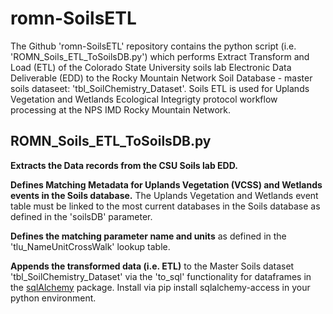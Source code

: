 # romn-SoilsETL

The Github 'romn-SoilsETL' repository contains the python script (i.e. 'ROMN_Soils_ETL_ToSoilsDB.py') which performs Extract Transform and Load (ETL) of the Colorado State University soils lab Electronic Data Deliverable (EDD) 
to the Rocky Mountain Network Soil Database - master soils dataseet: 'tbl_SoilChemistry_Dataset'. Soils ETL is used for Uplands Vegetation and Wetlands Ecological Integrigty protocol workflow processing at the NPS IMD Rocky Mountain Network.

## ROMN_Soils_ETL_ToSoilsDB.py

**Extracts the Data records from the CSU Soils lab EDD.**

**Defines Matching Metadata for Uplands Vegetation (VCSS) and Wetlands events in the Soils database.**
The Uplands Vegetation and Wetlands event table must be linked to the most current databases in the Soils database as defined in the 'soilsDB' parameter.

**Defines the matching parameter name and units** as defined in the 'tlu_NameUnitCrossWalk' lookup table.

**Appends the transformed data (i.e. ETL)** to the Master Soils dataset 'tbl_SoilChemistry_Dataset' via the 'to_sql' functionality for dataframes in the [sqlAlchemy](https://pypi.org/project/sqlalchemy-access/) package. Install via pip install sqlalchemy-access in your python environment.
